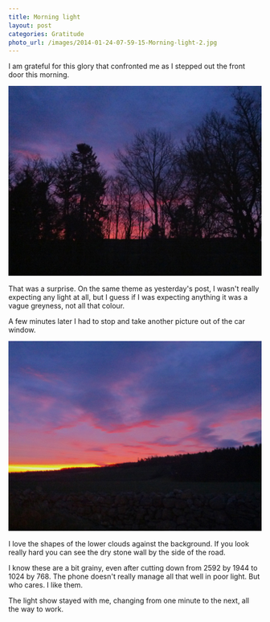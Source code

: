 ```yaml
---
title: Morning light
layout: post
categories: Gratitude
photo_url: /images/2014-01-24-07-59-15-Morning-light-2.jpg
---
```


I am grateful for this glory that confronted me as I stepped out the front door this morning.

![Morning light 1](/images/2014-01-24-07-52-11-Morning-light-1.jpg)

That was a surprise. On the same theme as yesterday's post, I wasn't really expecting any light at all, but I guess if I was expecting anything it was a vague greyness, not all that colour.

A few minutes later I had to stop and take another picture out of the car window. 

![Morning light 2](/images/2014-01-24-07-59-15-Morning-light-2.jpg)

I love the shapes of the lower clouds against the background. If you look really hard you can see the dry stone wall by the side of the road.

I know these are a bit grainy, even after cutting down from 2592 by 1944 to 1024 by 768. The phone doesn't really manage all that well in poor light. But who cares. I like them.

The light show stayed with me, changing from one minute to the next, all the way to work.